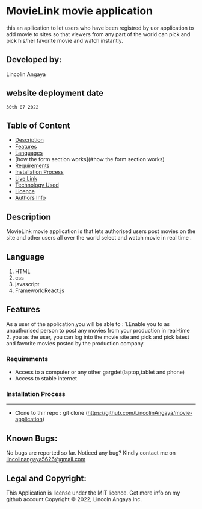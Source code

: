 # MovieLink movie application
this an apllication to let users who have been registred by uor application to add movie to sites so that viewers from any part of the world can pick and pick his/her favorite movie and watch instantly.
 ## Developed by:
  Lincolin Angaya
  ## website deployment date
    30th 07 2022
 ## Table of Content
 - [Description](#description)
 - [Features](#features)
  - [Languages](#languages)
 - [how the form section works](#how the form section works)
 - [Requirements](#requirements)
 - [Installation Process](#installation-Process)
 - [Live Link](#Live-Link)
 - [Technology  Used](#technology-Used)
 - [Licence](#licence)
 - [Authors Info](#Authors-Info)
 ## Description
MovieLink movie application is that lets authorised users post movies on the site and other  users all over the world select and watch movie  in real time .
  
  ## Language
  <ol>
  <li>HTML</li>
  <li>css</li>
  <li>javascript</li>
  <li>Framework:React.js</li>

  </ol>
  
  
## Features
As a user of the application,you will be able to :
1.Enable you to as unauthorised person to post any movies from your production in real-time
2. you as the user, you can log into the movie site and pick and pick latest and favorite movies posted by the production company.

 ###  Requirements
 * Access to  a computer or any other gargdet(laptop,tablet and phone)
 * Access to  stable internet
 ### Installation Process
 ****
* Clone to thir repo : git clone (https://github.com/LincolinAngaya/movie-application)
## Known Bugs:
No bugs are reported so far. Noticed any bug? KIndly contact me on lincolinangaya5626@gmail.com
## Legal and Copyright:
This Application is license under the MIT licence. Get more info on my github account
Copyright © 2022; Lincoln Angaya.Inc.